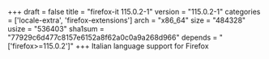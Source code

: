 +++
draft = false
title = "firefox-it 115.0.2-1"
version = "115.0.2-1"
categories = ['locale-extra', 'firefox-extensions']
arch = "x86_64"
size = "484328"
usize = "536403"
sha1sum = "77929c6d477c8157e6152a8f62a0c0a9a268d966"
depends = "['firefox>=115.0.2']"
+++
Italian language support for Firefox